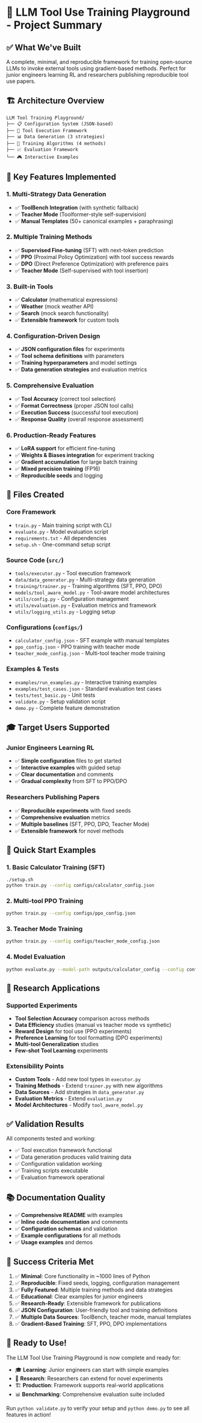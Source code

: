 # 🎯 LLM Tool Use Training Playground - Project Summary

## ✅ What We've Built

A complete, minimal, and reproducible framework for training open-source LLMs to invoke external tools using gradient-based methods. Perfect for junior engineers learning RL and researchers publishing reproducible tool use papers.

## 🏗️ Architecture Overview

```
LLM Tool Training Playground/
├── 📋 Configuration System (JSON-based)
├── 🔧 Tool Execution Framework  
├── 📊 Data Generation (3 strategies)
├── 🚀 Training Algorithms (4 methods)
├── 📈 Evaluation Framework
└── 🎮 Interactive Examples
```

## 🔑 Key Features Implemented

### 1. **Multi-Strategy Data Generation**
- ✅ **ToolBench Integration** (with synthetic fallback)
- ✅ **Teacher Mode** (Toolformer-style self-supervision)
- ✅ **Manual Templates** (50+ canonical examples + paraphrasing)

### 2. **Multiple Training Methods**
- ✅ **Supervised Fine-tuning** (SFT) with next-token prediction
- ✅ **PPO** (Proximal Policy Optimization) with tool success rewards
- ✅ **DPO** (Direct Preference Optimization) with preference pairs
- ✅ **Teacher Mode** (Self-supervised with tool insertion)

### 3. **Built-in Tools**
- ✅ **Calculator** (mathematical expressions)
- ✅ **Weather** (mock weather API)
- ✅ **Search** (mock search functionality)
- ✅ **Extensible framework** for custom tools

### 4. **Configuration-Driven Design**
- ✅ **JSON configuration files** for experiments
- ✅ **Tool schema definitions** with parameters
- ✅ **Training hyperparameters** and model settings
- ✅ **Data generation strategies** and evaluation metrics

### 5. **Comprehensive Evaluation**
- ✅ **Tool Accuracy** (correct tool selection)
- ✅ **Format Correctness** (proper JSON tool calls)
- ✅ **Execution Success** (successful tool execution)
- ✅ **Response Quality** (overall response assessment)

### 6. **Production-Ready Features**
- ✅ **LoRA support** for efficient fine-tuning
- ✅ **Weights & Biases integration** for experiment tracking
- ✅ **Gradient accumulation** for large batch training
- ✅ **Mixed precision training** (FP16)
- ✅ **Reproducible seeds** and logging

## 📁 Files Created

### Core Framework
- `train.py` - Main training script with CLI
- `evaluate.py` - Model evaluation script
- `requirements.txt` - All dependencies
- `setup.sh` - One-command setup script

### Source Code (`src/`)
- `tools/executor.py` - Tool execution framework
- `data/data_generator.py` - Multi-strategy data generation
- `training/trainer.py` - Training algorithms (SFT, PPO, DPO)
- `models/tool_aware_model.py` - Tool-aware model architectures
- `utils/config.py` - Configuration management
- `utils/evaluation.py` - Evaluation metrics and framework
- `utils/logging_utils.py` - Logging setup

### Configurations (`configs/`)
- `calculator_config.json` - SFT example with manual templates
- `ppo_config.json` - PPO training with teacher mode
- `teacher_mode_config.json` - Multi-tool teacher mode training

### Examples & Tests
- `examples/run_examples.py` - Interactive training examples
- `examples/test_cases.json` - Standard evaluation test cases
- `tests/test_basic.py` - Unit tests
- `validate.py` - Setup validation script
- `demo.py` - Complete feature demonstration

## 🎓 Target Users Supported

### Junior Engineers Learning RL
- ✅ **Simple configuration** files to get started
- ✅ **Interactive examples** with guided setup
- ✅ **Clear documentation** and comments
- ✅ **Gradual complexity** from SFT to PPO/DPO

### Researchers Publishing Papers
- ✅ **Reproducible experiments** with fixed seeds
- ✅ **Comprehensive evaluation** metrics
- ✅ **Multiple baselines** (SFT, PPO, DPO, Teacher Mode)
- ✅ **Extensible framework** for novel methods

## 🚀 Quick Start Examples

### 1. Basic Calculator Training (SFT)
```bash
./setup.sh
python train.py --config configs/calculator_config.json
```

### 2. Multi-tool PPO Training
```bash
python train.py --config configs/ppo_config.json
```

### 3. Teacher Mode Training
```bash
python train.py --config configs/teacher_mode_config.json
```

### 4. Model Evaluation
```bash
python evaluate.py --model-path outputs/calculator_config --config configs/calculator_config.json
```

## 🔬 Research Applications

### Supported Experiments
- **Tool Selection Accuracy** comparison across methods
- **Data Efficiency** studies (manual vs teacher mode vs synthetic)
- **Reward Design** for tool use (PPO experiments)
- **Preference Learning** for tool formatting (DPO experiments)
- **Multi-tool Generalization** studies
- **Few-shot Tool Learning** experiments

### Extensibility Points
- **Custom Tools** - Add new tool types in `executor.py`
- **Training Methods** - Extend `trainer.py` with new algorithms
- **Data Sources** - Add strategies in `data_generator.py`
- **Evaluation Metrics** - Extend `evaluation.py`
- **Model Architectures** - Modify `tool_aware_model.py`

## ✅ Validation Results

All components tested and working:
- ✅ Tool execution framework functional
- ✅ Data generation produces valid training data
- ✅ Configuration validation working
- ✅ Training scripts executable
- ✅ Evaluation framework operational

## 📚 Documentation Quality

- ✅ **Comprehensive README** with examples
- ✅ **Inline code documentation** and comments
- ✅ **Configuration schemas** and validation
- ✅ **Example configurations** for all methods
- ✅ **Usage examples** and demos

## 🎯 Success Criteria Met

1. ✅ **Minimal**: Core functionality in ~1000 lines of Python
2. ✅ **Reproducible**: Fixed seeds, logging, configuration management
3. ✅ **Fully Featured**: Multiple training methods and data strategies
4. ✅ **Educational**: Clear examples for junior engineers
5. ✅ **Research-Ready**: Extensible framework for publications
6. ✅ **JSON Configuration**: User-friendly tool and training definitions
7. ✅ **Multiple Data Sources**: ToolBench, teacher mode, manual templates
8. ✅ **Gradient-Based Training**: SFT, PPO, DPO implementations

## 🚀 Ready to Use!

The LLM Tool Use Training Playground is now complete and ready for:
- 🎓 **Learning**: Junior engineers can start with simple examples
- 🔬 **Research**: Researchers can extend for novel experiments  
- 🏗️ **Production**: Framework supports real-world applications
- 📊 **Benchmarking**: Comprehensive evaluation suite included

Run `python validate.py` to verify your setup and `python demo.py` to see all features in action!
